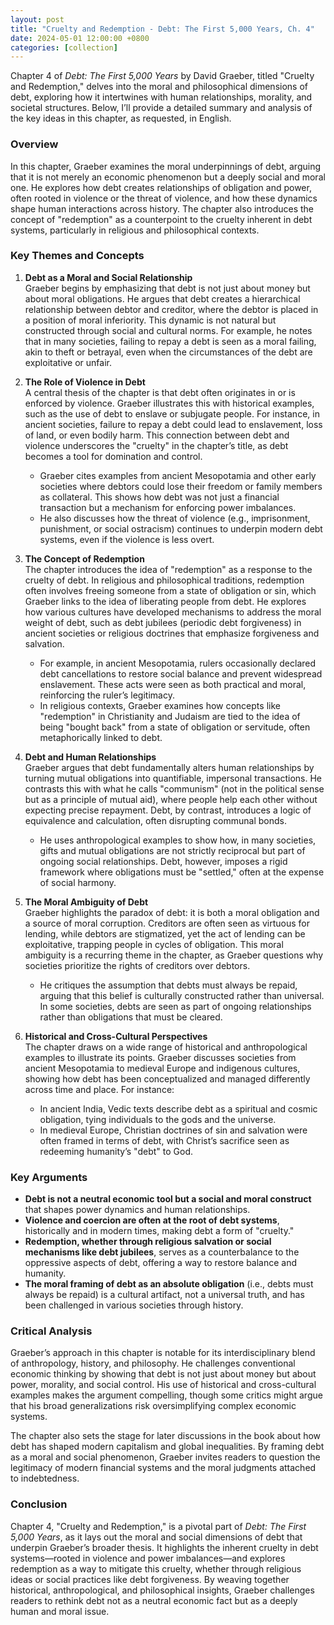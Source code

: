 ```yaml
---
layout: post
title: "Cruelty and Redemption - Debt: The First 5,000 Years, Ch. 4"
date: 2024-05-01 12:00:00 +0800
categories: [collection]
---
```


Chapter 4 of *Debt: The First 5,000 Years* by David Graeber, titled "Cruelty and Redemption," delves into the moral and philosophical dimensions of debt, exploring how it intertwines with human relationships, morality, and societal structures. Below, I’ll provide a detailed summary and analysis of the key ideas in this chapter, as requested, in English.

### Overview
In this chapter, Graeber examines the moral underpinnings of debt, arguing that it is not merely an economic phenomenon but a deeply social and moral one. He explores how debt creates relationships of obligation and power, often rooted in violence or the threat of violence, and how these dynamics shape human interactions across history. The chapter also introduces the concept of "redemption" as a counterpoint to the cruelty inherent in debt systems, particularly in religious and philosophical contexts.

### Key Themes and Concepts

1. **Debt as a Moral and Social Relationship**  
   Graeber begins by emphasizing that debt is not just about money but about moral obligations. He argues that debt creates a hierarchical relationship between debtor and creditor, where the debtor is placed in a position of moral inferiority. This dynamic is not natural but constructed through social and cultural norms. For example, he notes that in many societies, failing to repay a debt is seen as a moral failing, akin to theft or betrayal, even when the circumstances of the debt are exploitative or unfair.

2. **The Role of Violence in Debt**  
   A central thesis of the chapter is that debt often originates in or is enforced by violence. Graeber illustrates this with historical examples, such as the use of debt to enslave or subjugate people. For instance, in ancient societies, failure to repay a debt could lead to enslavement, loss of land, or even bodily harm. This connection between debt and violence underscores the "cruelty" in the chapter’s title, as debt becomes a tool for domination and control.

   - Graeber cites examples from ancient Mesopotamia and other early societies where debtors could lose their freedom or family members as collateral. This shows how debt was not just a financial transaction but a mechanism for enforcing power imbalances.
   - He also discusses how the threat of violence (e.g., imprisonment, punishment, or social ostracism) continues to underpin modern debt systems, even if the violence is less overt.

3. **The Concept of Redemption**  
   The chapter introduces the idea of "redemption" as a response to the cruelty of debt. In religious and philosophical traditions, redemption often involves freeing someone from a state of obligation or sin, which Graeber links to the idea of liberating people from debt. He explores how various cultures have developed mechanisms to address the moral weight of debt, such as debt jubilees (periodic debt forgiveness) in ancient societies or religious doctrines that emphasize forgiveness and salvation.

   - For example, in ancient Mesopotamia, rulers occasionally declared debt cancellations to restore social balance and prevent widespread enslavement. These acts were seen as both practical and moral, reinforcing the ruler’s legitimacy.
   - In religious contexts, Graeber examines how concepts like "redemption" in Christianity and Judaism are tied to the idea of being "bought back" from a state of obligation or servitude, often metaphorically linked to debt.

4. **Debt and Human Relationships**  
   Graeber argues that debt fundamentally alters human relationships by turning mutual obligations into quantifiable, impersonal transactions. He contrasts this with what he calls "communism" (not in the political sense but as a principle of mutual aid), where people help each other without expecting precise repayment. Debt, by contrast, introduces a logic of equivalence and calculation, often disrupting communal bonds.

   - He uses anthropological examples to show how, in many societies, gifts and mutual obligations are not strictly reciprocal but part of ongoing social relationships. Debt, however, imposes a rigid framework where obligations must be "settled," often at the expense of social harmony.

5. **The Moral Ambiguity of Debt**  
   Graeber highlights the paradox of debt: it is both a moral obligation and a source of moral corruption. Creditors are often seen as virtuous for lending, while debtors are stigmatized, yet the act of lending can be exploitative, trapping people in cycles of obligation. This moral ambiguity is a recurring theme in the chapter, as Graeber questions why societies prioritize the rights of creditors over debtors.

   - He critiques the assumption that debts must always be repaid, arguing that this belief is culturally constructed rather than universal. In some societies, debts are seen as part of ongoing relationships rather than obligations that must be cleared.

6. **Historical and Cross-Cultural Perspectives**  
   The chapter draws on a wide range of historical and anthropological examples to illustrate its points. Graeber discusses societies from ancient Mesopotamia to medieval Europe and indigenous cultures, showing how debt has been conceptualized and managed differently across time and place. For instance:
   - In ancient India, Vedic texts describe debt as a spiritual and cosmic obligation, tying individuals to the gods and the universe.
   - In medieval Europe, Christian doctrines of sin and salvation were often framed in terms of debt, with Christ’s sacrifice seen as redeeming humanity’s "debt" to God.

### Key Arguments
- **Debt is not a neutral economic tool but a social and moral construct** that shapes power dynamics and human relationships.
- **Violence and coercion are often at the root of debt systems**, historically and in modern times, making debt a form of "cruelty."
- **Redemption, whether through religious salvation or social mechanisms like debt jubilees**, serves as a counterbalance to the oppressive aspects of debt, offering a way to restore balance and humanity.
- **The moral framing of debt as an absolute obligation** (i.e., debts must always be repaid) is a cultural artifact, not a universal truth, and has been challenged in various societies through history.

### Critical Analysis
Graeber’s approach in this chapter is notable for its interdisciplinary blend of anthropology, history, and philosophy. He challenges conventional economic thinking by showing that debt is not just about money but about power, morality, and social control. His use of historical and cross-cultural examples makes the argument compelling, though some critics might argue that his broad generalizations risk oversimplifying complex economic systems.

The chapter also sets the stage for later discussions in the book about how debt has shaped modern capitalism and global inequalities. By framing debt as a moral and social phenomenon, Graeber invites readers to question the legitimacy of modern financial systems and the moral judgments attached to indebtedness.

### Conclusion
Chapter 4, "Cruelty and Redemption," is a pivotal part of *Debt: The First 5,000 Years*, as it lays out the moral and social dimensions of debt that underpin Graeber’s broader thesis. It highlights the inherent cruelty in debt systems—rooted in violence and power imbalances—and explores redemption as a way to mitigate this cruelty, whether through religious ideas or social practices like debt forgiveness. By weaving together historical, anthropological, and philosophical insights, Graeber challenges readers to rethink debt not as a neutral economic fact but as a deeply human and moral issue.

